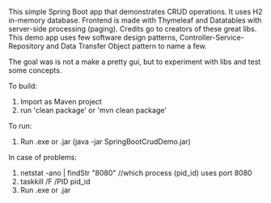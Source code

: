 This simple Spring Boot app that demonstrates CRUD operations. It uses H2 in-memory database. Frontend is made with Thymeleaf and Datatables with server-side processing (paging). Credits go to creators of these great libs.
This demo app uses few software design patterns, Controller-Service-Repository and Data Transfer Object pattern to name a few.

The goal was is not a make a pretty gui, but to experiment with libs and test some concepts.

To build:
1. Import as Maven project
2. run 'clean package' or 'mvn clean package'

To run:
1. Run .exe or .jar (java -jar SpringBootCrudDemo.jar)

In case of problems:
1. netstat -ano | findStr "8080"		//which process (pid_id) uses port 8080
2. taskkill /F /PID pid_id
3. Run .exe or .jar


